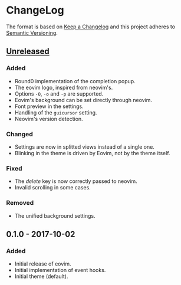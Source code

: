 # ChangeLog

The format is based on [Keep a Changelog](http://keepachangelog.com/en/1.0.0/)
and this project adheres to [Semantic Versioning](http://semver.org/spec/v2.0.0.html).

## [Unreleased]

### Added

- Round0 implementation of the completion popup.
- The eovim logo, inspired from neovim's.
- Options `-O`, `-o` and `-p` are supported.
- Eovim's background can be set directly through neovim.
- Font preview in the settings.
- Handling of the `guicursor` setting.
- Neovim's version detection.

### Changed

- Settings are now in splitted views instead of a single one.
- Blinking in the theme is driven by Eovim, not by the theme itself.

### Fixed

- The _delete_ key is now correctly passed to neovim.
- Invalid scrolling in some cases.

### Removed

- The unified background settings.


## 0.1.0 - 2017-10-02

### Added

- Initial release of eovim.
- Initial implementation of event hooks.
- Initial theme (default).


[Unreleased]: https://github.com/jeanguyomarch/eovim/compare/v0.1.0...master
